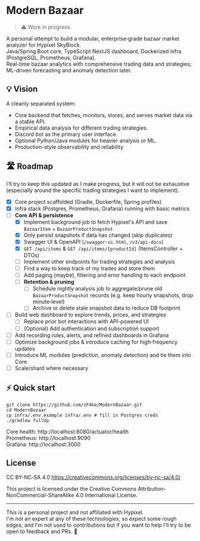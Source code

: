 # Modern Bazaar

> ⚠️ Work in progress.

A personal attempt to build a modular, enterprise‑grade bazaar market analyzer for Hypixel SkyBlock.  
Java/Spring Boot core, TypeScript NextJS dashboard, Dockerized infra (PostgreSQL, Prometheus, Grafana).  
Real-time bazaar analytics with comprehensive trading data and strategies; ML-driven forecasting and anomaly detection later.

## 💡 Vision 
A cleanly separated system:
- Core backend that fetches, monitors, stores, and serves market data via a stable API.
- Empirical data analysis for different trading strategies.
- Discord bot as the primary user interface.
- Optional Python/Java modules for heavier analysis or ML.
- Production-style observability and reliability

## 🛣️ Roadmap
I'll try to keep this updated as I make progress, but it will not be exhaustive (especially around the specific trading strategies I want to implement).

- [x] Core project scaffolded (Gradle, Dockerfile, Spring profiles)
- [x] Infra stack (Postgres, Prometheus, Grafana) running with basic metrics
- [ ] **Core API & persistence**
  - [x] Implement background job to fetch Hypixel's API and save `BazaarItem` + `BazaarProductSnapshot`
  - [x] Only persist snapshots if data has changed (skip duplicates)  
  - [x] Swagger UI & OpenAPI (`/swagger-ui.html`, `/v3/api-docs`)
  - [x] `GET /api/items` & `GET /api/items/{productId}` (ItemsController + DTOs)
  - [ ] Implement other endpoints for trading strategies and analysis
  - [ ] Find a way to keep track of my trades and store them
  - [ ] Add paging (maybe), filtering and error handling to each endpoint
  - [ ] **Retention & pruning**  
    - [ ] Schedule nightly analysis job to aggregate/prune old `BazaarProductSnapshot` records (e.g. keep hourly snapshots, drop minute‑level)  
    - [ ] Archive or delete stale snapshot data to reduce DB footprint  
- [ ] Build web dashboard to explore trends, prices, and strategies
  - [ ] Replace prior bot interactions with API-powered UI
  - [ ] (Optional) Add authentication and subscription support
- [ ] Add recording rules, alerts, and refined dashboards in Grafana
- [ ] Optimize background jobs & introduce caching for high‑frequency updates
- [ ] Introduce ML modules (prediction, anomaly detection) and tie them into Core
- [ ] Scale/shard where necessary

## ⚡ Quick start

```
git clone https://github.com/zF4ke/ModernBazaar.git
cd ModernBazaar
cp infra/.env.example infra/.env # fill in Postgres creds
./gradlew fullUp
```

Core health: http://localhost:8080/actuator/health  
Prometheus:   http://localhost:9090  
Grafana:      http://localhost:3000

## License

CC BY‑NC‑SA 4.0
https://creativecommons.org/licenses/by-nc-sa/4.0/

This project is licensed under the Creative Commons Attribution-NonCommercial-ShareAlike 4.0 International License. 

---

This is a personal project and not affiliated with Hypixel. \
I'm not an expert at any of these technologies, so expect some rough edges, and I'm not used to contributions but if you want to help I'll try to be open to feedback and PRs. 💜

